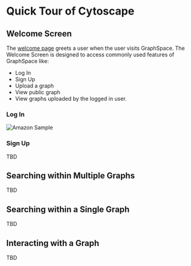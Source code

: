 # Quick Tour of Cytoscape

## Welcome Screen

The [welcome page](http://graphspace.org) greets a user when the user visits GraphSpace. The Welcome Screen is designed to access commonly used features of GraphSpace like:

- Log In
- Sign Up
- Upload a graph
- View public graph
- View graphs uploaded by the logged in user.

### Log In

![Amazon Sample](_static/gifs/gs-screenshot-user1-logging-in-with-caption.gif)

### Sign Up

TBD

## Searching within Multiple Graphs

TBD

## Searching within a Single Graph

TBD

## Interacting with a Graph

TBD
